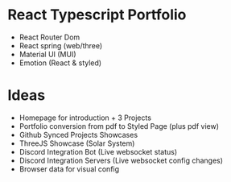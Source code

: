 # React Typescript Portfolio
* React Router Dom
* React spring (web/three)
* Material UI (MUI)
* Emotion (React & styled)

# Ideas
* Homepage for introduction + 3 Projects
* Portfolio conversion from pdf to Styled Page (plus pdf view)
* Github Synced Projects Showcases
* ThreeJS Showcase (Solar System)
* Discord Integration Bot (Live websocket status)
* Discord Integration Servers (Live websocket config changes) 
* Browser data for visual config